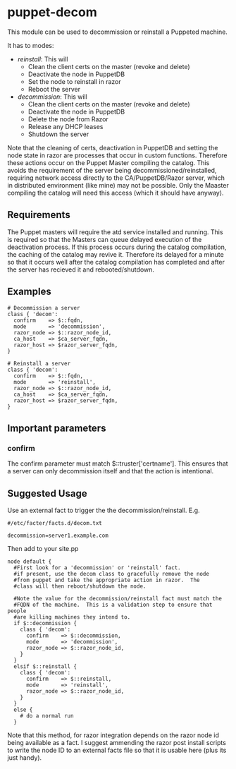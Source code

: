 # puppet-decom

This module can be used to decommission or reinstall a Puppeted machine.

It has to modes:
   * *reinstall*: This will
      * Clean the client certs on the master (revoke and delete)
      * Deactivate the node in PuppetDB
      * Set the node to reinstall in razor
      * Reboot the server
   * *decommission*: This will      
      * Clean the client certs on the master (revoke and delete)
      * Deactivate the node in PuppetDB
      * Delete the node from Razor
      * Release any DHCP leases
      * Shutdown the server

Note that the cleaning of certs, deactivation in PuppetDB and setting the node state in razor are processes that occur in custom functions.  Therefore these actions occur on the Puppet Master compiling the catalog.  This avoids the requirement of the server being decommissioned/reinstalled, requiring network access directly to the CA/PuppetDB/Razor server, which in distributed environment (like mine) may not be possible.  Only the Maaster compiling the catalog will need this access (which it should have anyway).

## Requirements
The Puppet masters will require the atd service installed and running.  This is required so that the Masters can queue delayed execution of the deactivation process.  If this process occurs during the catalog compilation, the caching of the catalog may revive it.  Therefore its delayed for a minute so that it occurs well after the catalog compilation has completed and after the server has recieved it and rebooted/shutdown.

## Examples
```
# Decommission a server
class { 'decom':
  confirm    => $::fqdn,
  mode       => 'decommission',
  razor_node => $::razor_node_id,
  ca_host    => $ca_server_fqdn,
  razor_host => $razor_server_fqdn,
}

# Reinstall a server
class { 'decom':
  confirm    => $::fqdn,
  mode       => 'reinstall',
  razor_node => $::razor_node_id,
  ca_host    => $ca_server_fqdn,
  razor_host => $razor_server_fqdn,
}
```

## Important parameters
### confirm
The confirm parameter must match $::truster['certname'].  This ensures that a server can only decommission itself and that the action is intentional.

## Suggested Usage
Use an external fact to trigger the the decommission/reinstall.  E.g.
```
#/etc/facter/facts.d/decom.txt

decommission=server1.example.com
```

Then add to your site.pp
```
node default {
  #First look for a 'decommission' or 'reinstall' fact.
  #if present, use the decom class to gracefully remove the node
  #from puppet and take the appropriate action in razor.  The
  #class will then reboot/shutdown the node.

  #Note the value for the decommission/reinstall fact must match the
  #FQDN of the machine.  This is a validation step to ensure that people
  #are killing machines they intend to.
  if $::decommission {
    class { 'decom':
      confirm    => $::decommission,
      mode       => 'decommission',
      razor_node => $::razor_node_id,
    }
  }
  elsif $::reinstall {
    class { 'decom':
      confirm    => $::reinstall,
      mode       => 'reinstall',
      razor_node => $::razor_node_id,
    }
  }
  else {
    # do a normal run
  }
```
Note that this method, for razor integration depends on the razor node id being available as a fact.  I suggest ammending the razor post install scripts to write the node ID to an external facts file so that it is usable here (plus its just handy).


